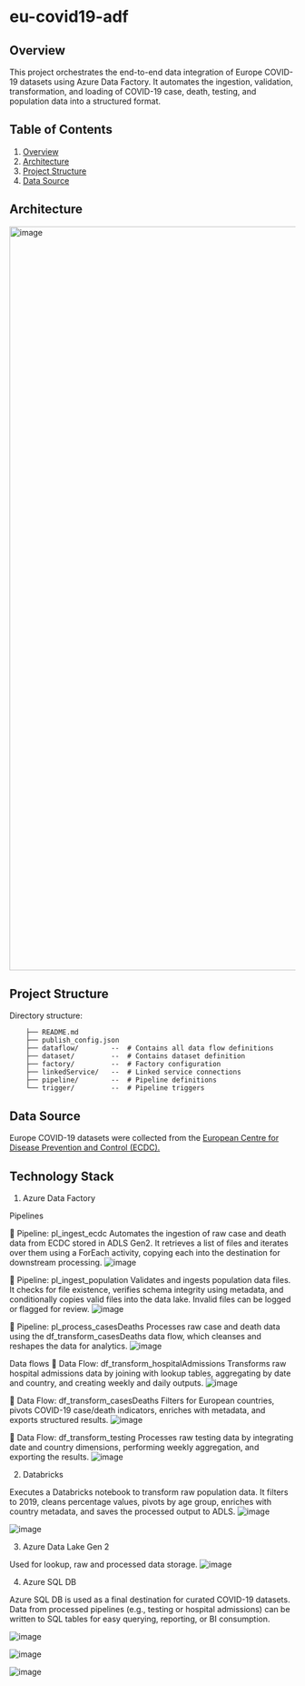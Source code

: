 # eu-covid19-adf

## Overview
This project orchestrates the end-to-end data integration of Europe COVID-19 datasets using Azure Data Factory. It automates the ingestion, validation, transformation, and loading of COVID-19 case, death, testing, and population data into a structured format.

## Table of Contents
1. [Overview](#Overview)
2. [Architecture](#Architecture)
3. [Project Structure](#ProjectStructure)
4. [Data Source](#DataSource)

## Architecture
<img width="1308" alt="image" src="https://github.com/user-attachments/assets/86c509fb-63dd-42e6-8d1d-e08ba2524e30" />

## Project Structure
Directory structure:
```└── itsannhienjoy-eu-covid19-adf/ 
    ├── README.md
    ├── publish_config.json
    ├── dataflow/        --  # Contains all data flow definitions
    ├── dataset/         --  # Contains dataset definition
    ├── factory/         --  # Factory configuration
    ├── linkedService/   --  # Linked service connections
    ├── pipeline/        --  # Pipeline definitions
    └── trigger/         --  # Pipeline triggers
```

## Data Source
Europe COVID-19 datasets were collected from the [European Centre for Disease Prevention and Control (ECDC).](https://www.ecdc.europa.eu/en)

## Technology Stack
1. Azure Data Factory

Pipelines

📄 Pipeline: pl_ingest_ecdc
Automates the ingestion of raw case and death data from ECDC stored in ADLS Gen2. It retrieves a list of files and iterates over them using a ForEach activity, copying each into the destination for downstream processing.
![image](https://github.com/user-attachments/assets/4749c8fd-7db4-4eb4-8f4d-e03b86380a4d)

📄 Pipeline: pl_ingest_population
Validates and ingests population data files. It checks for file existence, verifies schema integrity using metadata, and conditionally copies valid files into the data lake. Invalid files can be logged or flagged for review.
![image](https://github.com/user-attachments/assets/a129cb59-6a92-4a30-b955-8f8f363b2a40)

📄 Pipeline: pl_process_casesDeaths
Processes raw case and death data using the df_transform_casesDeaths data flow, which cleanses and reshapes the data for analytics.
![image](https://github.com/user-attachments/assets/0a1e7e75-603f-4528-8af1-356f623e1460)

Data flows
🔄 Data Flow: df_transform_hospitalAdmissions
Transforms raw hospital admissions data by joining with lookup tables, aggregating by date and country, and creating weekly and daily outputs.
![image](https://github.com/user-attachments/assets/37b5b87f-97a5-471c-8ceb-dc372138f7c6)


🔄 Data Flow: df_transform_casesDeaths
Filters for European countries, pivots COVID-19 case/death indicators, enriches with metadata, and exports structured results.
![image](https://github.com/user-attachments/assets/aaebb0f1-6811-46c9-9ee3-1fb69885e330)


🔄 Data Flow: df_transform_testing
Processes raw testing data by integrating date and country dimensions, performing weekly aggregation, and exporting the results.
![image](https://github.com/user-attachments/assets/2b74ac0a-586a-4a5d-9d13-7182390f2916)


2. Databricks

Executes a Databricks notebook to transform raw population data. It filters to 2019, cleans percentage values, pivots by age group, enriches with country metadata, and saves the processed output to ADLS.
![image](https://github.com/user-attachments/assets/85b73a5e-f506-47d9-8658-7c85894b8c60)

![image](https://github.com/user-attachments/assets/38cc78c8-308d-40bf-ab22-05a02ab78967)

3. Azure Data Lake Gen 2

Used for lookup, raw and processed data storage.
![image](https://github.com/user-attachments/assets/73735056-4068-42ac-84d5-e12af47ee09a)

4. Azure SQL DB

Azure SQL DB is used as a final destination for curated COVID-19 datasets. Data from processed pipelines (e.g., testing or hospital admissions) can be written to SQL tables for easy querying, reporting, or BI consumption.

![image](https://github.com/user-attachments/assets/f6c213fc-4714-453f-8580-55d98f22b417)

![image](https://github.com/user-attachments/assets/5401d8e4-4503-442a-9203-a0f108ab9d0a)

![image](https://github.com/user-attachments/assets/e6526950-9f90-41f6-927a-133971af7ced)


